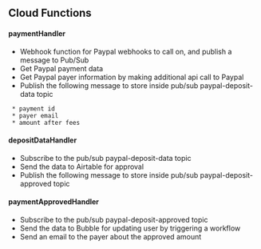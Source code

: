 ## Cloud Functions
#### paymentHandler

- Webhook function for Paypal webhooks to call on, and publish a message to Pub/Sub
- Get Paypal payment data
- Get Paypal payer information by making additional api call to Paypal
- Publish the following message to store inside pub/sub paypal-deposit-data topic
```
 * payment id
 * payer email
 * amount after fees
```

#### depositDataHandler
- Subscribe to the pub/sub paypal-deposit-data topic
- Send the data to Airtable for approval
- Publish the following message to store inside pub/sub paypal-deposit-approved topic

#### paymentApprovedHandler
- Subscribe to the pub/sub paypal-deposit-approved topic
- Send the data to Bubble for updating user by triggering a workflow
- Send an email to the payer about the approved amount